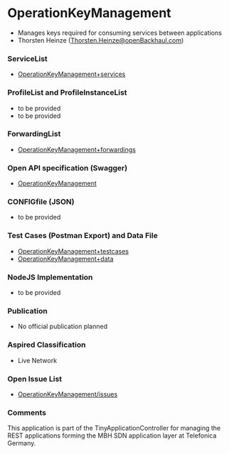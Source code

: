 # OperationKeyManagement
- Manages keys required for consuming services between applications
- Thorsten Heinze (Thorsten.Heinze@openBackhaul.com)

### ServiceList
- [OperationKeyManagement+services](./OperationKeyManagement+services.yaml)

### ProfileList and ProfileInstanceList
- to be provided
- to be provided

### ForwardingList
- [OperationKeyManagement+forwardings](./OperationKeyManagement+forwardings.yaml)

### Open API specification (Swagger)
- [OperationKeyManagement](OperationKeyManagement.yaml)

### CONFIGfile (JSON)
- to be provided

### Test Cases (Postman Export) and Data File
- [OperationKeyManagement+testcases](./OperationKeyManagement%2Btestcases.json)
- [OperationKeyManagement+data](./OperationKeyManagement+data.json)

### NodeJS Implementation
- to be provided

### Publication
- No official publication planned

### Aspired Classification
- Live Network

### Open Issue List
- [OperationKeyManagement/issues](../../issues)

### Comments
This application is part of the TinyApplicationController for managing the REST applications forming the MBH SDN application layer at Telefonica Germany.
